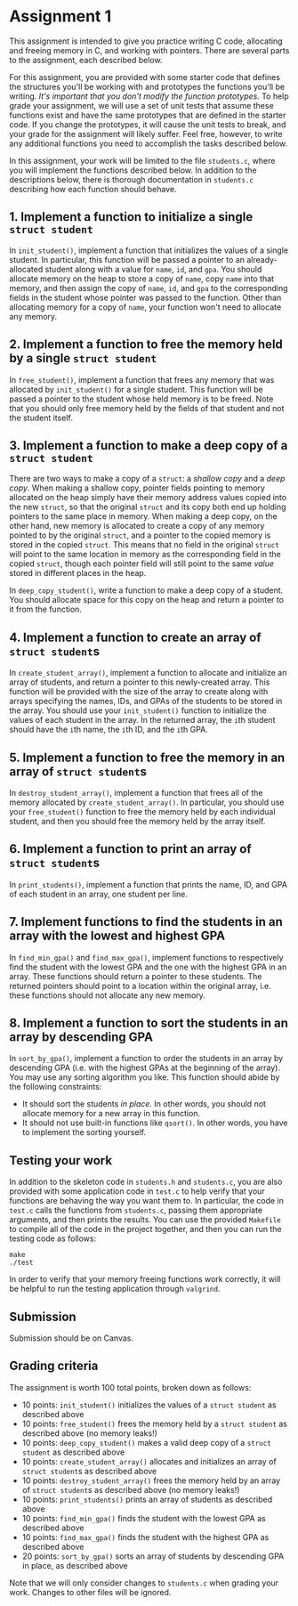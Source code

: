 # Assignment 1

This assignment is intended to give you practice writing C code, allocating and freeing memory in C, and working with pointers.  There are several parts to the assignment, each described below.

For this assignment, you are provided with some starter code that defines the structures you'll be working with and prototypes the functions you'll be writing.  *It's important that you don't modify the function prototypes.*  To help grade your assignment, we will use a set of unit tests that assume these functions exist and have the same prototypes that are defined in the starter code.  If you change the prototypes, it will cause the unit tests to break, and your grade for the assignment will likely suffer.  Feel free, however, to write any additional functions you need to accomplish the tasks described below.

In this assignment, your work will be limited to the file `students.c`, where you will implement the functions described below.  In addition to the descriptions below, there is thorough documentation in `students.c` describing how each function should behave.

## 1. Implement a function to initialize a single `struct student`

In `init_student()`, implement a function that initializes the values of a single student.  In particular, this function will be passed a pointer to an already-allocated student along with a value for `name`, `id`, and `gpa`.  You should allocate memory on the heap to store a copy of `name`, copy `name` into that memory, and then assign the copy of `name`, `id`, and `gpa` to the corresponding fields in the student whose pointer was passed to the function.  Other than allocating memory for a copy of `name`, your function won't need to allocate any memory.

## 2. Implement a function to free the memory held by a single `struct student`

In `free_student()`, implement a function that frees any memory that was allocated by `init_student()` for a single student.  This function will be passed a pointer to the student whose held memory is to be freed.  Note that you should only free memory held by the fields of that student and not the student itself.

## 3. Implement a function to make a deep copy of a `struct student`

There are two ways to make a copy of a `struct`: a *shallow copy* and a *deep copy*.  When making a shallow copy, pointer fields pointing to memory allocated on the heap simply have their memory address values copied into the new `struct`, so that the original `struct` and its copy both end up holding pointers to the same place in memory.  When making a deep copy, on the other hand, new memory is allocated to create a copy of any memory pointed to by the original `struct`, and a pointer to the copied memory is stored in the copied `struct`.  This means that no field in the original `struct` will point to the same location in memory as the corresponding field in the copied `struct`, though each pointer field will still point to the same *value* stored in different places in the heap.

In `deep_copy_student()`, write a function to make a deep copy of a student.  You should allocate space for this copy on the heap and return a pointer to it from the function.

## 4. Implement a function to create an array of `struct student`s

In `create_student_array()`, implement a function to allocate and initialize an array of students, and return a pointer to this newly-created array.  This function will be provided with the size of the array to create along with arrays specifying the names, IDs, and GPAs of the students to be stored in the array.  You should use your `init_student()` function to initialize the values of each student in the array.  In the returned array, the `i`th student should have the `i`th name, the `i`th ID, and the `i`th GPA.

## 5. Implement a function to free the memory in an array of `struct student`s

In `destroy_student_array()`, implement a function that frees all of the memory allocated by `create_student_array()`.  In particular, you should use your `free_student()` function to free the memory held by each individual student, and then you should free the memory held by the array itself.

## 6. Implement a function to print an array of `struct student`s

In `print_students()`, implement a function that prints the name, ID, and GPA of each student in an array, one student per line.

## 7. Implement functions to find the students in an array with the lowest and highest GPA

In `find_min_gpa()` and `find_max_gpa()`, implement functions to respectively find the student with the lowest GPA and the one with the highest GPA in an array.  These functions should return a pointer to these students.  The returned pointers should point to a location within the original array, i.e. these functions should not allocate any new memory.

## 8. Implement a function to sort the students in an array by descending GPA

In `sort_by_gpa()`, implement a function to order the students in an array by descending GPA (i.e. with the highest GPAs at the beginning of the array).  You may use any sorting algorithm you like.  This function should abide by the following constraints:

* It should sort the students *in place*.  In other words, you should not allocate memory for a new array in this function.
* It should not use built-in functions like `qsort()`.  In other words, you have to implement the sorting yourself.

## Testing your work

In addition to the skeleton code in `students.h` and `students.c`, you are also provided with some application code in `test.c` to help verify that your functions are behaving the way you want them to.  In particular, the code in `test.c` calls the functions from `students.c`, passing them appropriate arguments, and then prints the results.  You can use the provided `Makefile` to compile all of the code in the project together, and then you can run the testing code as follows:
```
make
./test
```

In order to verify that your memory freeing functions work correctly, it will be helpful to run the testing application through `valgrind`.

## Submission

Submission should be on Canvas.

## Grading criteria

The assignment is worth 100 total points, broken down as follows:

* 10 points: `init_student()` initializes the values of a `struct student` as described above
* 10 points: `free_student()` frees the memory held by a `struct student` as described above (no memory leaks!)
* 10 points: `deep_copy_student()` makes a valid deep copy of a `struct student` as described above
* 10 points: `create_student_array()` allocates and initializes an array of `struct student`s as described above
* 10 points: `destroy_student_array()` frees the memory held by an array of `struct student`s as described above (no memory leaks!)
* 10 points: `print_students()` prints an array of students as described above
* 10 points: `find_min_gpa()` finds the student with the lowest GPA as described above
* 10 points: `find_max_gpa()` finds the student with the highest GPA as described above
* 20 points: `sort_by_gpa()` sorts an array of students by descending GPA in place, as described above

Note that we will only consider changes to `students.c` when grading your work.  Changes to other files will be ignored.
